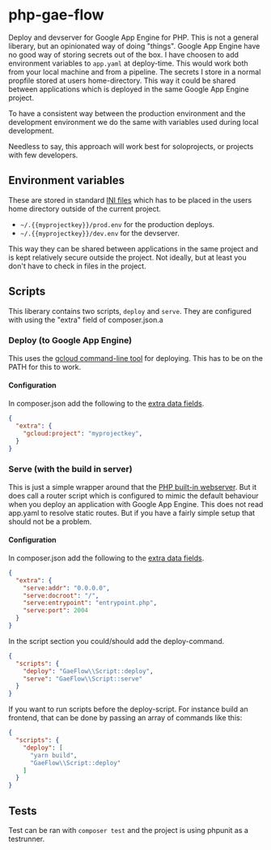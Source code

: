 # php-gae-flow
Deploy and devserver for Google App Engine for PHP. This is not a 
general liberary, but an opinionated way of doing "things". Google App 
Engine have no good way of storing secrets out of the box. I have 
choosen to add environment variables to `app.yaml` at deploy-time. This 
would work both from your local machine and from a pipeline. The secrets
I store in a normal propfile stored at users home-directory. This way it 
could be shared between applications which is deployed in the same 
Google App Engine project.

To have a consistent way between the production environment and the 
development environment we do the same with variables used during local 
development.

Needless to say, this approach will work best for soloprojects, or 
projects with few developers.

## Environment variables
These are stored in standard [INI files] which has to be placed in the
users home directory outside of the current project.

* `~/.{{myprojectkey}}/prod.env` for the production deploys.
* `~/.{{myprojectkey}}/dev.env` for the devserver.

This way they can be shared between applications in the same project
and is kept relatively secure outside the project. Not ideally, but at
least you don't have to check in files in the project.

## Scripts

This liberary contains two scripts, `deploy` and `serve`. They are 
configured with using the "extra" field of composer.json.a

### Deploy (to Google App Engine)

This uses the [gcloud command-line tool] for deploying. This has to be
on the PATH for this to work. 

#### Configuration

In composer.json add the following to the [extra data fields].

```json
{
  "extra": {
    "gcloud:project": "myprojectkey",
  }
}
```

### Serve (with the build in server)
This is just a simple wrapper around that the [PHP built-in webserver]. 
But it does call a router script which is configured to mimic the 
default behaviour when you deploy an application with Google App Engine. 
This does not read app.yaml to resolve static routes. But if you have a 
fairly simple setup that should not be a problem.

#### Configuration

In composer.json add the following to the [extra data fields]. 
```json
{
  "extra": {
    "serve:addr": "0.0.0.0",
    "serve:docroot": "/",
    "serve:entrypoint": "entrypoint.php",
    "serve:port": 2004
  }
}
```

In the script section you could/should add the deploy-command.
```json
{
  "scripts": {
    "deploy": "GaeFlow\\Script::deploy",
    "serve": "GaeFlow\\Script::serve"
  }
}
```

If you want to run scripts before the deploy-script. For instance build an
frontend, that can be done by passing an array of commands like this:
```json
{
  "scripts": {
    "deploy": [
      "yarn build",
      "GaeFlow\\Script::deploy"
    ]
  }
}
```



## Tests
Test can be ran with `composer test` and the project is using phpunit as 
a testrunner.


[PHP built-in webserver]: https://www.php.net/manual/en/features.commandline.webserver.php
[gcloud command-line tool]: https://cloud.google.com/sdk/gcloud/
[INI files]: https://en.wikipedia.org/wiki/INI_file 
[extra data fields]: https://getcomposer.org/doc/04-schema.md#extra